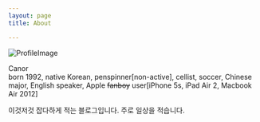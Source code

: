 ```yaml
---
layout: page 
title: About

---
```


![ProfileImage](https://pbs.twimg.com/profile_images/676053161824522240/UhwDXWqi.jpg)<div style="text-align:left">Canor<br>born 1992, native Korean, penspinner[non-active], cellist, soccer, Chinese major, English speaker, Apple <strike>fanboy</strike> user[iPhone 5s, iPad Air 2, Macbook Air 2012]</div>

이것저것 잡다하게 적는 블로그입니다. 주로 일상을 적습니다.